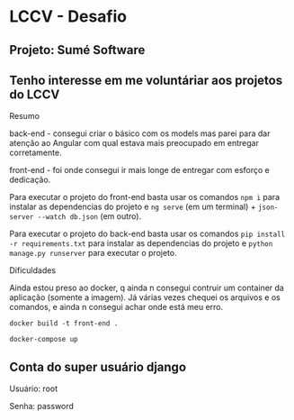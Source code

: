 # LCCV - Desafio

## Projeto: Sumé Software

## Tenho interesse em me voluntáriar aos projetos do LCCV

Resumo

back-end - consegui criar o básico com os models mas parei para dar atenção ao Angular com qual estava mais preocupado em entregar corretamente.

front-end - foi onde consegui ir mais longe de entregar com esforço e dedicação.

Para executar o projeto do front-end basta usar os comandos `npm i` para instalar as dependencias do projeto e `ng serve` (em um terminal) + `json-server --watch db.json` (em outro).

Para executar o projeto do back-end basta usar os comandos `pip install -r requirements.txt` para instalar as dependencias do projeto e `python manage.py runserver` para executar o projeto.

Dificuldades

Ainda estou preso ao docker, q ainda n consegui contruir um container da aplicação (somente a imagem).
Já várias vezes chequei os arquivos e os comandos, e ainda n consegui achar onde está meu erro.

`docker build -t front-end .`

`docker-compose up`

## Conta do super usuário django

Usuário: root

Senha: password
